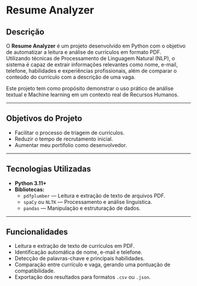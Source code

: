 # Resume Analyzer

## Descrição
O **Resume Analyzer** é um projeto desenvolvido em Python com o objetivo de automatizar a leitura e análise de currículos em formato PDF.  
Utilizando técnicas de Processamento de Linguagem Natural (NLP), o sistema é capaz de extrair informações relevantes como nome, e-mail, telefone, habilidades e experiências profissionais, além de comparar o conteúdo do currículo com a descrição de uma vaga.

Este projeto tem como propósito demonstrar o uso prático de análise textual e Machine learning em um contexto real de Recursos Humanos.

---

## Objetivos do Projeto
- Facilitar o processo de triagem de currículos.
- Reduzir o tempo de recrutamento inicial.
- Aumentar meu portifolio como desenvolvedor.

---

## Tecnologias Utilizadas
- **Python 3.11+**
- **Bibliotecas:**
  - `pdfplumber` — Leitura e extração de texto de arquivos PDF.  
  - `spaCy` ou `NLTK` — Processamento e análise linguística.  
  - `pandas` — Manipulação e estruturação de dados.    

---

## Funcionalidades
- Leitura e extração de texto de currículos em PDF.  
- Identificação automática de nome, e-mail e telefone.  
- Detecção de palavras-chave e principais habilidades.  
- Comparação entre currículo e vaga, gerando uma pontuação de compatibilidade.  
- Exportação dos resultados para formatos `.csv` ou `.json`.
